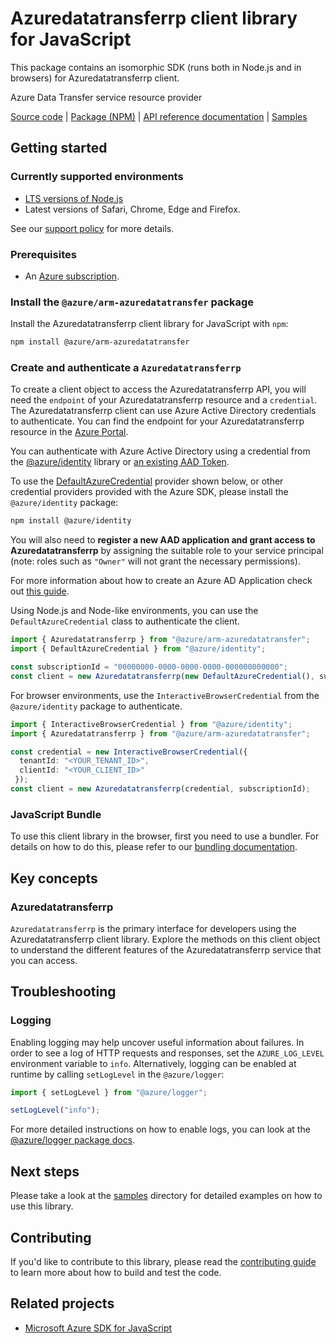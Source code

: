 # Azuredatatransferrp client library for JavaScript

This package contains an isomorphic SDK (runs both in Node.js and in browsers) for Azuredatatransferrp client.

Azure Data Transfer service resource provider

[Source code](https://github.com/Azure/azure-sdk-for-js/tree/main/sdk/azuredatatransfer/arm-azuredatatransfer) |
[Package (NPM)](https://www.npmjs.com/package/@azure/arm-azuredatatransfer) |
[API reference documentation](https://learn.microsoft.com/javascript/api/@azure/arm-azuredatatransfer) |
[Samples](https://github.com/Azure-Samples/azure-samples-js-management)

## Getting started

### Currently supported environments

- [LTS versions of Node.js](https://github.com/nodejs/release#release-schedule)
- Latest versions of Safari, Chrome, Edge and Firefox.

See our [support policy](https://github.com/Azure/azure-sdk-for-js/blob/main/SUPPORT.md) for more details.

### Prerequisites

- An [Azure subscription][azure_sub].

### Install the `@azure/arm-azuredatatransfer` package

Install the Azuredatatransferrp client library for JavaScript with `npm`:

```bash
npm install @azure/arm-azuredatatransfer
```

### Create and authenticate a `Azuredatatransferrp`

To create a client object to access the Azuredatatransferrp API, you will need the `endpoint` of your Azuredatatransferrp resource and a `credential`. The Azuredatatransferrp client can use Azure Active Directory credentials to authenticate.
You can find the endpoint for your Azuredatatransferrp resource in the [Azure Portal][azure_portal].

You can authenticate with Azure Active Directory using a credential from the [@azure/identity][azure_identity] library or [an existing AAD Token](https://github.com/Azure/azure-sdk-for-js/blob/master/sdk/identity/identity/samples/AzureIdentityExamples.md#authenticating-with-a-pre-fetched-access-token).

To use the [DefaultAzureCredential][defaultazurecredential] provider shown below, or other credential providers provided with the Azure SDK, please install the `@azure/identity` package:

```bash
npm install @azure/identity
```

You will also need to **register a new AAD application and grant access to Azuredatatransferrp** by assigning the suitable role to your service principal (note: roles such as `"Owner"` will not grant the necessary permissions).

For more information about how to create an Azure AD Application check out [this guide](https://learn.microsoft.com/azure/active-directory/develop/howto-create-service-principal-portal).

Using Node.js and Node-like environments, you can use the `DefaultAzureCredential` class to authenticate the client.

```ts snippet:ReadmeSampleCreateClient_Node
import { Azuredatatransferrp } from "@azure/arm-azuredatatransfer";
import { DefaultAzureCredential } from "@azure/identity";

const subscriptionId = "00000000-0000-0000-0000-000000000000";
const client = new Azuredatatransferrp(new DefaultAzureCredential(), subscriptionId);
```

For browser environments, use the `InteractiveBrowserCredential` from the `@azure/identity` package to authenticate.

```ts snippet:ReadmeSampleCreateClient_Browser
import { InteractiveBrowserCredential } from "@azure/identity";
import { Azuredatatransferrp } from "@azure/arm-azuredatatransfer";

const credential = new InteractiveBrowserCredential({
  tenantId: "<YOUR_TENANT_ID>",
  clientId: "<YOUR_CLIENT_ID>"
 });
const client = new Azuredatatransferrp(credential, subscriptionId);
```

### JavaScript Bundle
To use this client library in the browser, first you need to use a bundler. For details on how to do this, please refer to our [bundling documentation](https://aka.ms/AzureSDKBundling).

## Key concepts

### Azuredatatransferrp

`Azuredatatransferrp` is the primary interface for developers using the Azuredatatransferrp client library. Explore the methods on this client object to understand the different features of the Azuredatatransferrp service that you can access.

## Troubleshooting

### Logging

Enabling logging may help uncover useful information about failures. In order to see a log of HTTP requests and responses, set the `AZURE_LOG_LEVEL` environment variable to `info`. Alternatively, logging can be enabled at runtime by calling `setLogLevel` in the `@azure/logger`:

```ts snippet:SetLogLevel
import { setLogLevel } from "@azure/logger";

setLogLevel("info");
```

For more detailed instructions on how to enable logs, you can look at the [@azure/logger package docs](https://github.com/Azure/azure-sdk-for-js/tree/main/sdk/core/logger).

## Next steps

Please take a look at the [samples](https://github.com/Azure-Samples/azure-samples-js-management) directory for detailed examples on how to use this library.

## Contributing

If you'd like to contribute to this library, please read the [contributing guide](https://github.com/Azure/azure-sdk-for-js/blob/main/CONTRIBUTING.md) to learn more about how to build and test the code.

## Related projects

- [Microsoft Azure SDK for JavaScript](https://github.com/Azure/azure-sdk-for-js)


[azure_cli]: https://learn.microsoft.com/cli/azure
[azure_sub]: https://azure.microsoft.com/free/
[azure_sub]: https://azure.microsoft.com/free/
[azure_portal]: https://portal.azure.com
[azure_identity]: https://github.com/Azure/azure-sdk-for-js/tree/main/sdk/identity/identity
[defaultazurecredential]: https://github.com/Azure/azure-sdk-for-js/tree/main/sdk/identity/identity#defaultazurecredential
